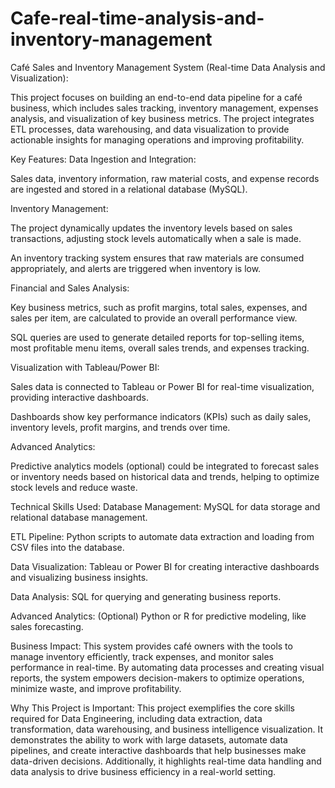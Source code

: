# Cafe-real-time-analysis-and-inventory-management

Café Sales and Inventory Management System (Real-time Data Analysis and Visualization):


This project focuses on building an end-to-end data pipeline for a café business, which includes sales tracking, inventory management, expenses analysis, and visualization of key business metrics. The project integrates ETL processes, data warehousing, and data visualization to provide actionable insights for managing operations and improving profitability.

Key Features:
Data Ingestion and Integration:

Sales data, inventory information, raw material costs, and expense records are ingested and stored in a relational database (MySQL).

Inventory Management:

The project dynamically updates the inventory levels based on sales transactions, adjusting stock levels automatically when a sale is made.

An inventory tracking system ensures that raw materials are consumed appropriately, and alerts are triggered when inventory is low.

Financial and Sales Analysis:

Key business metrics, such as profit margins, total sales, expenses, and sales per item, are calculated to provide an overall performance view.

SQL queries are used to generate detailed reports for top-selling items, most profitable menu items, overall sales trends, and expenses tracking.

Visualization with Tableau/Power BI:

Sales data is connected to Tableau or Power BI for real-time visualization, providing interactive dashboards.

Dashboards show key performance indicators (KPIs) such as daily sales, inventory levels, profit margins, and trends over time.

Advanced Analytics:

Predictive analytics models (optional) could be integrated to forecast sales or inventory needs based on historical data and trends, helping to optimize stock levels and reduce waste.

Technical Skills Used:
Database Management: MySQL for data storage and relational database management.

ETL Pipeline: Python scripts to automate data extraction and loading from CSV files into the database.

Data Visualization: Tableau or Power BI for creating interactive dashboards and visualizing business insights.

Data Analysis: SQL for querying and generating business reports.

Advanced Analytics: (Optional) Python or R for predictive modeling, like sales forecasting.

Business Impact:
This system provides café owners with the tools to manage inventory efficiently, track expenses, and monitor sales performance in real-time. By automating data processes and creating visual reports, the system empowers decision-makers to optimize operations, minimize waste, and improve profitability.

Why This Project is Important:
This project exemplifies the core skills required for Data Engineering, including data extraction, data transformation, data warehousing, and business intelligence visualization. It demonstrates the ability to work with large datasets, automate data pipelines, and create interactive dashboards that help businesses make data-driven decisions. Additionally, it highlights real-time data handling and data analysis to drive business efficiency in a real-world setting.

